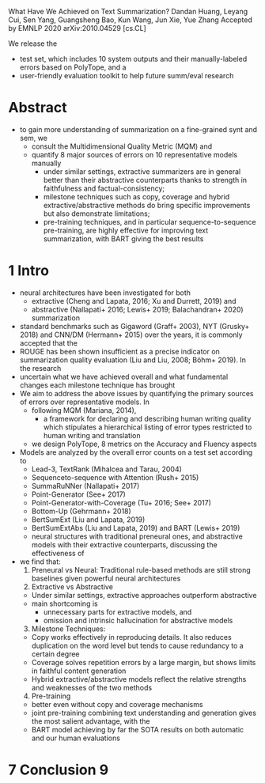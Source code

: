 What Have We Achieved on Text Summarization?
Dandan Huang, Leyang Cui, Sen Yang, Guangsheng Bao, Kun Wang, Jun Xie, Yue Zhang
Accepted by EMNLP 2020 arXiv:2010.04529 [cs.CL]

We release the
  * test set, which includes 10 system outputs and their manually-labeled errors
    based on PolyTope, and a
  * user-friendly evaluation toolkit to help future summ/eval research

# Abstract

* to gain more understanding of summarization on a fine-grained synt and sem, we
  * consult the Multidimensional Quality Metric (MQM) and
  * quantify 8 major sources of errors on 10 representative models manually
    * under similar settings, extractive summarizers are in general better than
      their abstractive counterparts thanks to strength in faithfulness and
      factual-consistency;
    * milestone techniques such as copy, coverage and hybrid
      extractive/abstractive methods do bring specific improvements but also
      demonstrate limitations;
    * pre-training techniques, and in particular sequence-to-sequence
      pre-training, are highly effective for improving text summarization, with
      BART giving the best results

# 1 Intro

* neural architectures have been investigated for both
  * extractive (Cheng and Lapata, 2016; Xu and Durrett, 2019) and
  * abstractive (Nallapati+ 2016; Lewis+ 2019; Balachandran+ 2020) summarization
* standard benchmarks such as Gigaword (Graff+ 2003), NYT (Grusky+ 2018) and
  CNN/DM (Hermann+ 2015) over the years, it is commonly accepted that the
* ROUGE has been shown insufficient as a precise indicator on summarization
  quality evaluation (Liu and Liu, 2008; Böhm+ 2019). In the research
* uncertain what we have achieved overall and what fundamental changes each
  milestone technique has brought
* We aim to address the above issues by
  quantifying the primary sources of errors over representative models. In
  * following MQM (Mariana, 2014),
    * a framework for declaring and describing human writing quality which
      stipulates a hierarchical listing of error types
      restricted to human writing and translation
  * we design PolyTope, 8 metrics on the Accuracy and Fluency aspects
* Models are analyzed by the overall error counts on a test set according to
  * Lead-3, TextRank (Mihalcea and Tarau, 2004)
  * Sequenceto-sequence with Attention (Rush+ 2015)
  * SummaRuNNer (Nallapati+ 2017)
  * Point-Generator (See+ 2017)
  * Point-Generator-with-Coverage (Tu+ 2016; See+ 2017)
  * Bottom-Up (Gehrmann+ 2018)
  * BertSumExt (Liu and Lapata, 2019)
  * BertSumExtAbs (Liu and Lapata, 2019) and BART (Lewis+ 2019)
  * neural structures with traditional preneural ones, and abstractive models
    with their extractive counterparts, discussing the effectiveness of
* we find that:
  1. Preneural vs Neural: Traditional rule-based methods are still strong
     baselines given powerful neural architectures
  2. Extractive vs Abstractive
    * Under similar settings, extractive approaches outperform abstractive
    * main shortcoming is
      * unnecessary parts for extractive models, and
      * omission and intrinsic hallucination for abstractive models
  3. Milestone Techniques:
    * Copy works effectively in reproducing details. It also reduces duplication
      on the word level but tends to cause redundancy to a certain degree
    * Coverage solves repetition errors by a large margin, but shows limits in
      faithful content generation
    * Hybrid extractive/abstractive models reflect the relative strengths and
      weaknesses of the two methods
  4. Pre-training
    * better even without copy and coverage mechanisms
    * joint pre-training combining text understanding and generation gives the
      most salient advantage, with the
    * BART model achieving by far the SOTA results
      on both automatic and our human evaluations

# 7 Conclusion 9
